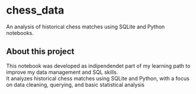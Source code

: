 # chess_data
An analysis of historical chess matches using SQLite and Python notebooks.
## About this project
This notebook was developed as indipendendet part of my learning path to improve my data management and SQL skills.  
It analyzes historical chess matches using SQLite and Python, with a focus on data cleaning, querying, and basic statistical analysis
